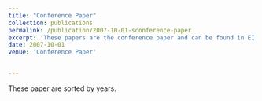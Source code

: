 ```yaml
---
title: "Conference Paper"
collection: publications
permalink: /publication/2007-10-01-sconference-paper
excerpt: 'These papers are the conference paper and can be found in EI.'
date: 2007-10-01
venue: 'Conference Paper'


---
```

These paper are sorted by years. 
 
 

